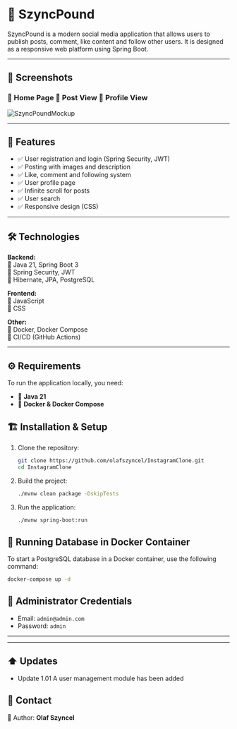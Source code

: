 # 📌 SzyncPound

SzyncPound is a modern social media application that allows users to publish posts, comment, like content and follow other users. It is designed as a responsive web platform using Spring Boot.

---

## 📸 Screenshots

### 🔹 Home Page 🔹 Post View 🔹 Profile View

![SzyncPoundMockup](https://github.com/user-attachments/assets/ec3056b9-aff4-4874-9060-20ed6fc54f15)

---

## 🚀 Features

- ✅ User registration and login (Spring Security, JWT)
- ✅ Posting with images and description
- ✅ Like, comment and following system
- ✅ User profile page
- ✅ Infinite scroll for posts
- ✅ User search
- ✅ Responsive design (CSS)

---

## 🛠️ Technologies

**Backend:**\
🔹 Java 21, Spring Boot 3\
🔹 Spring Security, JWT\
🔹 Hibernate, JPA, PostgreSQL

**Frontend:**\
🔹 JavaScript\
🔹 CSS

**Other:**\
🔹 Docker, Docker Compose\
🔹 CI/CD (GitHub Actions)

---

## ⚙️ Requirements

To run the application locally, you need:

- 📌 **Java 21**
- 📌 **Docker & Docker Compose**


## 🏗️ Installation & Setup

1. Clone the repository:
   ```sh
   git clone https://github.com/olafszyncel/InstagramClone.git
   cd InstagramClone
   ```
2. Build the project:
   ```sh
   ./mvnw clean package -DskipTests
   ```
3. Run the application:
   ```sh
   ./mvnw spring-boot:run
   ```

## 🐳 Running Database in Docker Container

To start a PostgreSQL database in a Docker container, use the following command:

```sh
docker-compose up -d
```
## 🔑 Administrator Credentials
- Email: `admin@admin.com`
- Password: `admin`
---
---

## ⬆️ Updates
- Update 1.01 A user management module has been added

## 🔗 Contact

📩 Author: **Olaf Szyncel**

